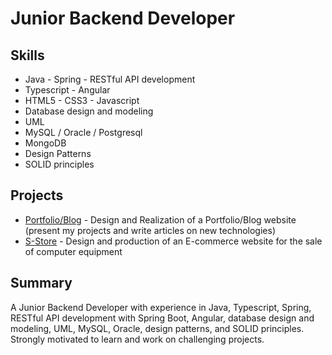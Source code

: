 # Junior Backend Developer

## Skills
- Java - Spring - RESTful API development
- Typescript - Angular
- HTML5 - CSS3 - Javascript
- Database design and modeling
- UML
- MySQL / Oracle / Postgresql
- MongoDB
- Design Patterns
- SOLID principles

## Projects
- [Portfolio/Blog](https://github.com/RedaBaroudi26/Portfolio) - Design and Realization of a Portfolio/Blog website (present my projects and write articles on new technologies)
- [S-Store](https://github.com/RedaBaroudi26/S-Store) - Design and production of an E-commerce website for the sale of computer equipment

## Summary
A Junior Backend Developer with experience in Java, Typescript, Spring, RESTful API development with Spring Boot, Angular, database design and modeling, UML, MySQL, Oracle, design patterns, and SOLID principles. Strongly motivated to learn and work on challenging projects.
